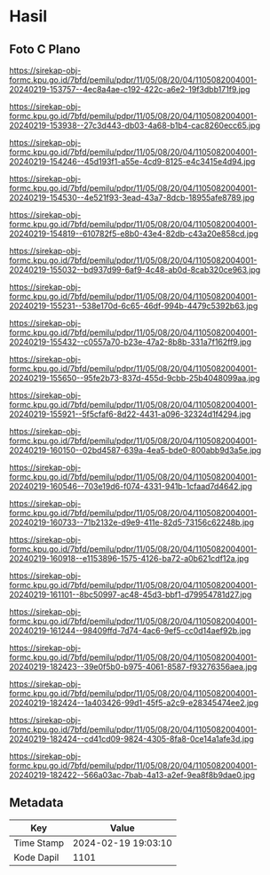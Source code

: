 # Hasil

## Foto C Plano

https://sirekap-obj-formc.kpu.go.id/7bfd/pemilu/pdpr/11/05/08/20/04/1105082004001-20240219-153757--4ec8a4ae-c192-422c-a6e2-19f3dbb171f9.jpg

https://sirekap-obj-formc.kpu.go.id/7bfd/pemilu/pdpr/11/05/08/20/04/1105082004001-20240219-153938--27c3d443-db03-4a68-b1b4-cac8260ecc65.jpg

https://sirekap-obj-formc.kpu.go.id/7bfd/pemilu/pdpr/11/05/08/20/04/1105082004001-20240219-154246--45d193f1-a55e-4cd9-8125-e4c3415e4d94.jpg

https://sirekap-obj-formc.kpu.go.id/7bfd/pemilu/pdpr/11/05/08/20/04/1105082004001-20240219-154530--4e521f93-3ead-43a7-8dcb-18955afe8789.jpg

https://sirekap-obj-formc.kpu.go.id/7bfd/pemilu/pdpr/11/05/08/20/04/1105082004001-20240219-154819--610782f5-e8b0-43e4-82db-c43a20e858cd.jpg

https://sirekap-obj-formc.kpu.go.id/7bfd/pemilu/pdpr/11/05/08/20/04/1105082004001-20240219-155032--bd937d99-6af9-4c48-ab0d-8cab320ce963.jpg

https://sirekap-obj-formc.kpu.go.id/7bfd/pemilu/pdpr/11/05/08/20/04/1105082004001-20240219-155231--538e170d-6c65-46df-994b-4479c5392b63.jpg

https://sirekap-obj-formc.kpu.go.id/7bfd/pemilu/pdpr/11/05/08/20/04/1105082004001-20240219-155432--c0557a70-b23e-47a2-8b8b-331a7f162ff9.jpg

https://sirekap-obj-formc.kpu.go.id/7bfd/pemilu/pdpr/11/05/08/20/04/1105082004001-20240219-155650--95fe2b73-837d-455d-9cbb-25b4048099aa.jpg

https://sirekap-obj-formc.kpu.go.id/7bfd/pemilu/pdpr/11/05/08/20/04/1105082004001-20240219-155921--5f5cfaf6-8d22-4431-a096-32324d1f4294.jpg

https://sirekap-obj-formc.kpu.go.id/7bfd/pemilu/pdpr/11/05/08/20/04/1105082004001-20240219-160150--02bd4587-639a-4ea5-bde0-800abb9d3a5e.jpg

https://sirekap-obj-formc.kpu.go.id/7bfd/pemilu/pdpr/11/05/08/20/04/1105082004001-20240219-160546--703e19d6-f074-4331-941b-1cfaad7d4642.jpg

https://sirekap-obj-formc.kpu.go.id/7bfd/pemilu/pdpr/11/05/08/20/04/1105082004001-20240219-160733--71b2132e-d9e9-411e-82d5-73156c62248b.jpg

https://sirekap-obj-formc.kpu.go.id/7bfd/pemilu/pdpr/11/05/08/20/04/1105082004001-20240219-160918--e1153896-1575-4126-ba72-a0b621cdf12a.jpg

https://sirekap-obj-formc.kpu.go.id/7bfd/pemilu/pdpr/11/05/08/20/04/1105082004001-20240219-161101--8bc50997-ac48-45d3-bbf1-d79954781d27.jpg

https://sirekap-obj-formc.kpu.go.id/7bfd/pemilu/pdpr/11/05/08/20/04/1105082004001-20240219-161244--98409ffd-7d74-4ac6-9ef5-cc0d14aef92b.jpg

https://sirekap-obj-formc.kpu.go.id/7bfd/pemilu/pdpr/11/05/08/20/04/1105082004001-20240219-182423--39e0f5b0-b975-4061-8587-f93276356aea.jpg

https://sirekap-obj-formc.kpu.go.id/7bfd/pemilu/pdpr/11/05/08/20/04/1105082004001-20240219-182424--1a403426-99d1-45f5-a2c9-e28345474ee2.jpg

https://sirekap-obj-formc.kpu.go.id/7bfd/pemilu/pdpr/11/05/08/20/04/1105082004001-20240219-182424--cd41cd09-9824-4305-8fa8-0ce14a1afe3d.jpg

https://sirekap-obj-formc.kpu.go.id/7bfd/pemilu/pdpr/11/05/08/20/04/1105082004001-20240219-182422--566a03ac-7bab-4a13-a2ef-9ea8f8b9dae0.jpg


## Metadata

| Key        | Value               |
| ---------- | ------------------- |
| Time Stamp | 2024-02-19 19:03:10 |
| Kode Dapil | 1101                |



